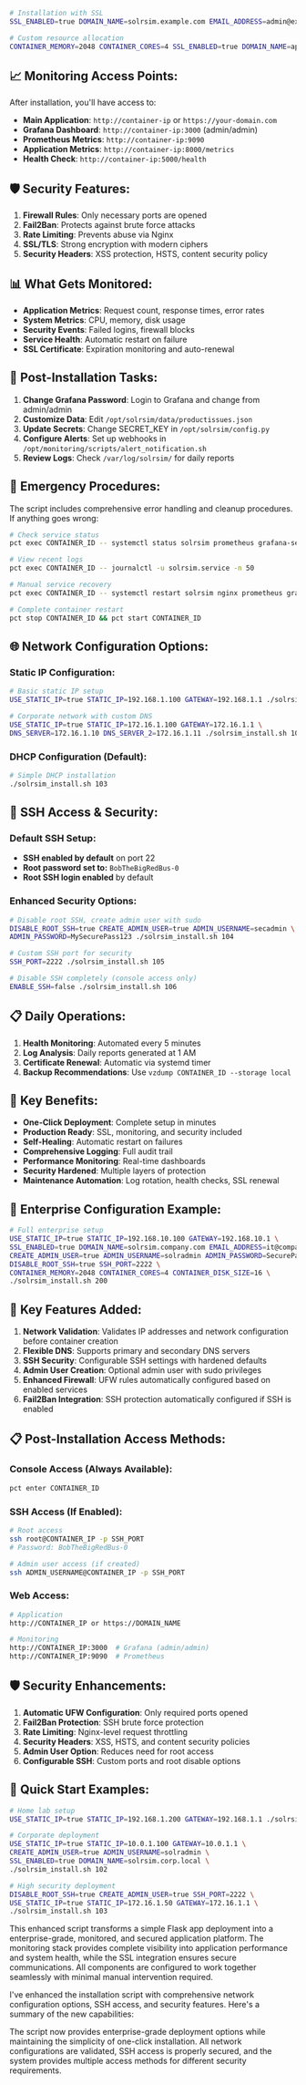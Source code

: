 ```bash
# Installation with SSL
SSL_ENABLED=true DOMAIN_NAME=solrsim.example.com EMAIL_ADDRESS=admin@example.com ./solrsim_install.sh 102

# Custom resource allocation
CONTAINER_MEMORY=2048 CONTAINER_CORES=4 SSL_ENABLED=true DOMAIN_NAME=app.company.com EMAIL_ADDRESS=it@company.com ./solrsim_install.sh 103
```

## 📈 Monitoring Access Points:

After installation, you'll have access to:

- **Main Application**: `http://container-ip` or `https://your-domain.com`
- **Grafana Dashboard**: `http://container-ip:3000` (admin/admin)
- **Prometheus Metrics**: `http://container-ip:9090`
- **Application Metrics**: `http://container-ip:8000/metrics`
- **Health Check**: `http://container-ip:5000/health`

## 🛡️ Security Features:

1. **Firewall Rules**: Only necessary ports are opened
2. **Fail2Ban**: Protects against brute force attacks
3. **Rate Limiting**: Prevents abuse via Nginx
4. **SSL/TLS**: Strong encryption with modern ciphers
5. **Security Headers**: XSS protection, HSTS, content security policy

## 📊 What Gets Monitored:

- **Application Metrics**: Request count, response times, error rates
- **System Metrics**: CPU, memory, disk usage
- **Security Events**: Failed logins, firewall blocks
- **Service Health**: Automatic restart on failure
- **SSL Certificate**: Expiration monitoring and auto-renewal

## 🔧 Post-Installation Tasks:

1. **Change Grafana Password**: Login to Grafana and change from admin/admin
2. **Customize Data**: Edit `/opt/solrsim/data/productissues.json`
3. **Update Secrets**: Change SECRET_KEY in `/opt/solrsim/config.py`
4. **Configure Alerts**: Set up webhooks in `/opt/monitoring/scripts/alert_notification.sh`
5. **Review Logs**: Check `/var/log/solrsim/` for daily reports

## 🚨 Emergency Procedures:

The script includes comprehensive error handling and cleanup procedures. If anything goes wrong:

```bash
# Check service status
pct exec CONTAINER_ID -- systemctl status solrsim prometheus grafana-server nginx

# View recent logs
pct exec CONTAINER_ID -- journalctl -u solrsim.service -n 50

# Manual service recovery
pct exec CONTAINER_ID -- systemctl restart solrsim nginx prometheus grafana-server

# Complete container restart
pct stop CONTAINER_ID && pct start CONTAINER_ID
```

## 🌐 **Network Configuration Options:**

### **Static IP Configuration:**
```bash
# Basic static IP setup
USE_STATIC_IP=true STATIC_IP=192.168.1.100 GATEWAY=192.168.1.1 ./solrsim_install.sh 101

# Corporate network with custom DNS
USE_STATIC_IP=true STATIC_IP=172.16.1.100 GATEWAY=172.16.1.1 \
DNS_SERVER=172.16.1.10 DNS_SERVER_2=172.16.1.11 ./solrsim_install.sh 102
```

### **DHCP Configuration (Default):**
```bash
# Simple DHCP installation
./solrsim_install.sh 103
```

## 🔐 **SSH Access & Security:**

### **Default SSH Setup:**
- **SSH enabled by default** on port 22
- **Root password set to:** `BobTheBigRedBus-0`
- **Root SSH login enabled** by default

### **Enhanced Security Options:**
```bash
# Disable root SSH, create admin user with sudo
DISABLE_ROOT_SSH=true CREATE_ADMIN_USER=true ADMIN_USERNAME=secadmin \
ADMIN_PASSWORD=MySecurePass123 ./solrsim_install.sh 104

# Custom SSH port for security
SSH_PORT=2222 ./solrsim_install.sh 105

# Disable SSH completely (console access only)
ENABLE_SSH=false ./solrsim_install.sh 106
```

## 📋 Daily Operations:

1. **Health Monitoring**: Automated every 5 minutes
2. **Log Analysis**: Daily reports generated at 1 AM
3. **Certificate Renewal**: Automatic via systemd timer
4. **Backup Recommendations**: Use `vzdump CONTAINER_ID --storage local`

## 🎯 Key Benefits:

- **One-Click Deployment**: Complete setup in minutes
- **Production Ready**: SSL, monitoring, and security included
- **Self-Healing**: Automatic restart on failures
- **Comprehensive Logging**: Full audit trail
- **Performance Monitoring**: Real-time dashboards
- **Security Hardened**: Multiple layers of protection
- **Maintenance Automation**: Log rotation, health checks, SSL renewal

## 🏢 **Enterprise Configuration Example:**
```bash
# Full enterprise setup
USE_STATIC_IP=true STATIC_IP=192.168.10.100 GATEWAY=192.168.10.1 \
SSL_ENABLED=true DOMAIN_NAME=solrsim.company.com EMAIL_ADDRESS=it@company.com \
CREATE_ADMIN_USER=true ADMIN_USERNAME=solradmin ADMIN_PASSWORD=SecurePass123 \
DISABLE_ROOT_SSH=true SSH_PORT=2222 \
CONTAINER_MEMORY=2048 CONTAINER_CORES=4 CONTAINER_DISK_SIZE=16 \
./solrsim_install.sh 200
```

## 🔧 **Key Features Added:**

1. **Network Validation**: Validates IP addresses and network configuration before container creation
2. **Flexible DNS**: Supports primary and secondary DNS servers
3. **SSH Security**: Configurable SSH settings with hardened defaults
4. **Admin User Creation**: Optional admin user with sudo privileges
5. **Enhanced Firewall**: UFW rules automatically configured based on enabled services
6. **Fail2Ban Integration**: SSH protection automatically configured if SSH is enabled

## 📋 **Post-Installation Access Methods:**

### **Console Access (Always Available):**
```bash
pct enter CONTAINER_ID
```

### **SSH Access (If Enabled):**
```bash
# Root access
ssh root@CONTAINER_IP -p SSH_PORT
# Password: BobTheBigRedBus-0

# Admin user access (if created)
ssh ADMIN_USERNAME@CONTAINER_IP -p SSH_PORT
```

### **Web Access:**
```bash
# Application
http://CONTAINER_IP or https://DOMAIN_NAME

# Monitoring
http://CONTAINER_IP:3000  # Grafana (admin/admin)
http://CONTAINER_IP:9090  # Prometheus
```

## 🛡️ **Security Enhancements:**

1. **Automatic UFW Configuration**: Only required ports opened
2. **Fail2Ban Protection**: SSH brute force protection
3. **Rate Limiting**: Nginx-level request throttling  
4. **Security Headers**: XSS, HSTS, and content security policies
5. **Admin User Option**: Reduces need for root access
6. **Configurable SSH**: Custom ports and root disable options

## 🚀 **Quick Start Examples:**

```bash
# Home lab setup
USE_STATIC_IP=true STATIC_IP=192.168.1.200 GATEWAY=192.168.1.1 ./solrsim_install.sh 101

# Corporate deployment
USE_STATIC_IP=true STATIC_IP=10.0.1.100 GATEWAY=10.0.1.1 \
CREATE_ADMIN_USER=true ADMIN_USERNAME=solradmin \
SSL_ENABLED=true DOMAIN_NAME=solrsim.corp.local \
./solrsim_install.sh 102

# High security deployment  
DISABLE_ROOT_SSH=true CREATE_ADMIN_USER=true SSH_PORT=2222 \
USE_STATIC_IP=true STATIC_IP=172.16.1.50 GATEWAY=172.16.1.1 \
./solrsim_install.sh 103
```
This enhanced script transforms a simple Flask app deployment into a enterprise-grade, monitored, and secured application platform. 
The monitoring stack provides complete visibility into application performance and system health, while the SSL integration ensures secure communications. 
All components are configured to work together seamlessly with minimal manual intervention required.

I've enhanced the installation script with comprehensive network configuration options, SSH access, and security features. Here's a summary of the new capabilities:

The script now provides enterprise-grade deployment options while maintaining the simplicity of one-click installation. 
All network configurations are validated, SSH access is properly secured, and the 
system provides multiple access methods for different security requirements.